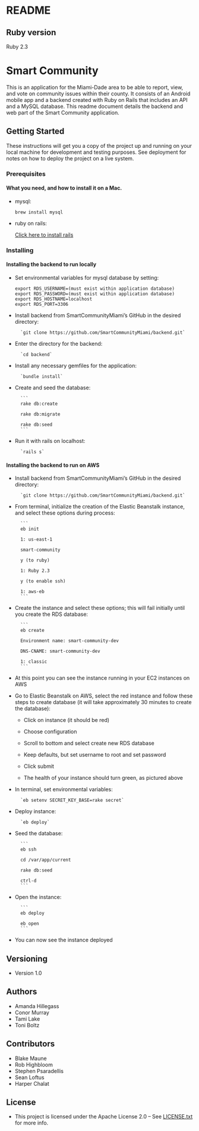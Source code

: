 # README

## Ruby version
 Ruby 2.3

# Smart Community
This is an application for the Miami-Dade area to be able to report, view, and vote on community issues within their county. It consists of an Android mobile app and a backend created with Ruby on Rails that includes an API and a MySQL database. This readme document details the backend and web part of the Smart Community application.

## Getting Started
These instructions will get you a copy of the project up and running on your local machine for development and testing purposes. See deployment for notes on how to deploy the project on a live system.

### Prerequisites
#### What you need, and how to install it on a Mac.

* mysql:

	`brew install mysql`

* ruby on rails:

	[Click here to install rails](http://installrails.com)

### Installing
#### Installing the backend to run locally
* Set environmental variables for mysql database by setting:

	```
    export RDS_USERNAME=(must exist within application database)
    export RDS_PASSWORD=(must exist within application database)
    export RDS_HOSTNAME=localhost
	export RDS_PORT=3306
	```

* Install backend from SmartCommunityMiami’s GitHub in the desired directory:

		`git clone https://github.com/SmartCommunityMiami/backend.git`

* Enter the directory for the backend:

		`cd backend`

* Install any necessary gemfiles for the application:

		`bundle install`
	
* Create and seed the database:

		```
		rake db:create

		rake db:migrate

		rake db:seed
		```

* Run it with rails on localhost:

		`rails s`

#### Installing the backend to run on AWS
* Install backend from SmartCommunityMiami’s GitHub in the desired directory:

		`git clone https://github.com/SmartCommunityMiami/backend.git`

* From terminal, initialize the creation of the Elastic Beanstalk instance, and select these options during process:

		```
		eb init

		1: us-east-1

		smart-community

		y (to ruby)

		1: Ruby 2.3

		y (to enable ssh)

		1: aws-eb
		```

* Create the instance and select these options; this will fail initially until you create the RDS database:

		```
		eb create

		Environment name: smart-community-dev

		DNS-CNAME: smart-community-dev

		1: classic
		```

* At this point you can see the instance running in your EC2 instances on AWS

* Go to Elastic Beanstalk on AWS, select the red instance and follow these steps to create database (it will take approximately 30 minutes to create the database):

	* Click on instance (it should be red)

	* Choose configuration 

	* Scroll to bottom and select create new RDS database

	* Keep defaults, but set username to root and set password

    * Click submit

	* The health of your instance should turn green, as pictured above

* In terminal, set environmental variables:

		`eb setenv SECRET_KEY_BASE=rake secret`

* Deploy instance:

		`eb deploy`

* Seed the database:

		```
		eb ssh

		cd /var/app/current

		rake db:seed

		ctrl-d
		```

* Open the instance:

		```
		eb deploy

		eb open
		```

* You can now see the instance deployed

## Versioning
* Version 1.0

## Authors
* Amanda Hillegass
* Conor Murray
* Tami Lake
* Toni Boltz
	
## Contributors
* Blake Maune
* Rob Highbloom
* Stephen Psaradellis
* Sean Loftus
* Harper Chalat
	
## License
* This project is licensed under the Apache License 2.0 – See [LICENSE.txt](https://github.com/SmartCommunityMiami/backend/blob/master/LICENSE.txt) for more info.

